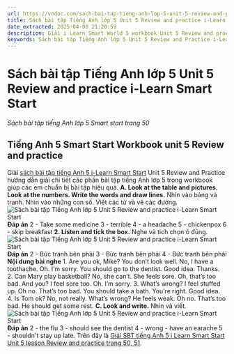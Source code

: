 ```yaml
---
url: https://vndoc.com/sach-bai-tap-tieng-anh-lop-5-unit-5-review-and-practice-i-learn-smart-start-323795
title: Sách bài tập Tiếng Anh lớp 5 Unit 5 Review and practice i-Learn Smart Start - Sách bài tập tiếng Anh lớp 5 Smart start trang 50 - VnDoc.com
date_extracted: 2025-04-08 21:20:59
description: Giải i Learn Smart World 5 workbook Unit 5 Review and practice trang 50, 51 giúp các em học sinh ôn tập kiến thức tiếng Anh trọng tâm trong Unit 5.
keywords: Sách bài tập Tiếng Anh lớp 5 Unit 5 Review and Practice i-Learn Smart Start,Sách bài tập tiếng Anh lớp 5 Smart start trang 50,smart start grade 5 workbook unit 5 Review and Practice,sách bài tập tiếng anh lớp 5 i learn smart start unit 5 Review and Practice,i Learn Smart Start 5 workbook unit 5 Review and Practice
---
```


# Sách bài tập Tiếng Anh lớp 5 Unit 5 Review and practice i-Learn Smart Start
 _Sách bài tập tiếng Anh lớp 5 Smart start trang 50_
## Tiếng Anh 5 Smart Start Workbook unit 5 Review and practice
Giải [sách bài tập tiếng Anh 5 i-Learn Smart Start](<https://vndoc.com/sach-bai-tap-tieng-anh-lop-5-i-learn-smart-start>) Unit 5 Review and Practice hướng dẫn giải chi tiết các phần bài tập tiếng Anh lớp 5 trong workbook giúp các em chuẩn bị bài tập hiệu quả.
**A. Look at the table and pictures. Look at the numbers. Write the words and draw lines.** Nhìn vào bảng và tranh. Nhìn vào những con số. Viết các từ và vẽ các đường. 
![Sách bài tập Tiếng Anh lớp 5 Unit 5 Review and practice i-Learn Smart Start](https://i.vdoc.vn/data/image/2024/07/08/sach-bai-tap-tieng-anh-lop-5-unit-5-review-and-practice-i-learn-smart-start-1.png)
**Đáp án**
2 - Take some medicine
3 - terrible
4 - a headache
5 - chickenpox
6 - skip breakfast
**2\. Listen and tick the box.** Nghe và tich chọn ô đúng.
![Sách bài tập Tiếng Anh lớp 5 Unit 5 Review and practice i-Learn Smart Start](https://i.vdoc.vn/data/image/2024/07/08/sach-bai-tap-tieng-anh-lop-5-unit-5-review-and-practice-i-learn-smart-start-2.png)
**Đáp án**
2 - Bức tranh bên phải
3 - Bức tranh bên phải
4 - Bức tranh bên phải
**Nội dung bài nghe**
1\. Are you ok, Mike? You don’t look well.
No, I have a toothache.
Oh. I’m sorry. You should go to the dentist.
Good idea. Thanks.
2\. Can Mary play basketball?
No, she can’t. She feels sore.
Oh, that’s too bad. And you?
I feel sore too.
Oh. I’m sorry.
3\. What’s wrong?
I feel stuffed up.
Oh no. That’s too bad.
You should take a bath.
You’re right. Good idea.
4\. Is Tom ok?
No, not really.
What’s wrong?
He feels weak.
Oh no. That’s too bad. He should get some rest.
**C. Look and write.** Nhìn và viết.
![Sách bài tập Tiếng Anh lớp 5 Unit 5 Review and practice i-Learn Smart Start](https://i.vdoc.vn/data/image/2024/07/08/sach-bai-tap-tieng-anh-lop-5-unit-5-review-and-practice-i-learn-smart-start-3.png)
**Đáp án**
2 - the flu
3 - should see the dentist
4 - wrong - have an earache
5 - shouldn't stay up late.
Trên đây là [Giải SBT tiếng Anh 5 i Learn Smart Start Unit 5 lesson Review and practice trang 50, 51](<https://vndoc.com/sach-bai-tap-tieng-anh-lop-5-unit-5-review-and-practice-i-learn-smart-start-323795>).
